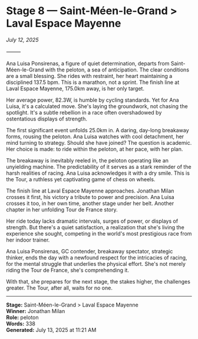# Stage 8 — Saint-Méen-le-Grand > Laval Espace Mayenne

*July 12, 2025*

⸻

Ana Luisa Ponsirenas, a figure of quiet determination, departs from Saint-Méen-le-Grand with the peloton, a sea of anticipation. The clear conditions are a small blessing. She rides with restraint, her heart maintaining a disciplined 137.5 bpm. This is a marathon, not a sprint. The finish line at Laval Espace Mayenne, 175.0km away, is her only target.

Her average power, 82.3W, is humble by cycling standards. Yet for Ana Luisa, it's a calculated move. She's laying the groundwork, not chasing the spotlight. It's a subtle rebellion in a race often overshadowed by ostentatious displays of strength.

The first significant event unfolds 25.0km in. A daring, day-long breakaway forms, rousing the peloton. Ana Luisa watches with cool detachment, her mind turning to strategy. Should she have joined? The question is academic. Her choice is made: to ride within the peloton, at her pace, with her plan.

The breakaway is inevitably reeled in, the peloton operating like an unyielding machine. The predictability of it serves as a stark reminder of the harsh realities of racing. Ana Luisa acknowledges it with a dry smile. This is the Tour, a ruthless yet captivating game of chess on wheels.

The finish line at Laval Espace Mayenne approaches. Jonathan Milan crosses it first, his victory a tribute to power and precision. Ana Luisa crosses it too, in her own time, another stage under her belt. Another chapter in her unfolding Tour de France story.

Her ride today lacks dramatic intervals, surges of power, or displays of strength. But there's a quiet satisfaction, a realization that she's living the experience she sought, competing in the world's most prestigious race from her indoor trainer.

Ana Luisa Ponsirenas, GC contender, breakaway spectator, strategic thinker, ends the day with a newfound respect for the intricacies of racing, for the mental struggle that underlies the physical effort. She's not merely riding the Tour de France, she's comprehending it.

With that, she prepares for the next stage, the stakes higher, the challenges greater. The Tour, after all, waits for no one.

---

**Stage:** Saint-Méen-le-Grand > Laval Espace Mayenne  
**Winner:** Jonathan Milan  
**Role:** peloton  
**Words:** 338  
**Generated:** July 13, 2025 at 11:21 AM  
